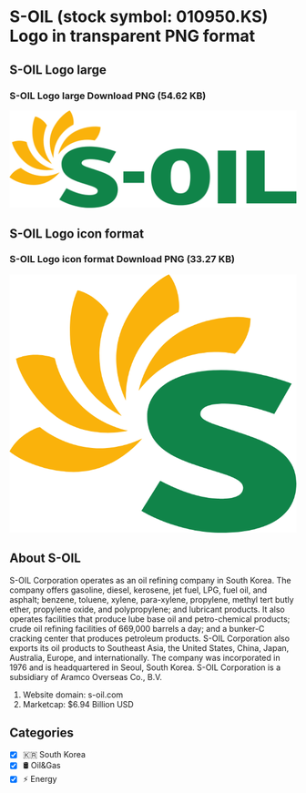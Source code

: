 # S-OIL (stock symbol: 010950.KS) Logo in transparent PNG format

## S-OIL Logo large

### S-OIL Logo large Download PNG (54.62 KB)

![S-OIL Logo large Download PNG (54.62 KB)](/img/orig/010950.KS_BIG-0f3791cd.png)

## S-OIL Logo icon format

### S-OIL Logo icon format Download PNG (33.27 KB)

![S-OIL Logo icon format Download PNG (33.27 KB)](/img/orig/010950.KS-96ac2a11.png)

## About S-OIL

S-OIL Corporation operates as an oil refining company in South Korea. The company offers gasoline, diesel, kerosene, jet fuel, LPG, fuel oil, and asphalt; benzene, toluene, xylene, para-xylene, propylene, methyl tert butly ether, propylene oxide, and polypropylene; and lubricant products. It also operates facilities that produce lube base oil and petro-chemical products; crude oil refining facilities of 669,000 barrels a day; and a bunker-C cracking center that produces petroleum products. S-OIL Corporation also exports its oil products to Southeast Asia, the United States, China, Japan, Australia, Europe, and internationally. The company was incorporated in 1976 and is headquartered in Seoul, South Korea. S-OIL Corporation is a subsidiary of Aramco Overseas Co., B.V.

1. Website domain: s-oil.com
2. Marketcap: $6.94 Billion USD


## Categories
- [x] 🇰🇷 South Korea
- [x] 🛢 Oil&Gas
- [x] ⚡ Energy
